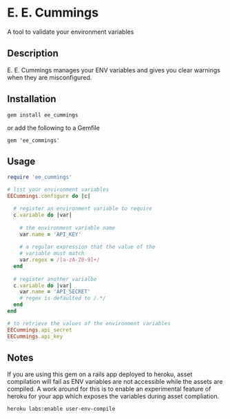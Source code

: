 E. E. Cummings
==========

A tool to validate your environment variables

## Description

E. E. Cummings manages your ENV variables and gives you clear warnings when they are misconfigured.

## Installation

```
gem install ee_cummings
```
or add the following to a Gemfile
```
gem 'ee_commings'
```

## Usage

```ruby
require 'ee_cummings'

# list your environment variables
EECummings.configure do |c|

  # register an environment variable to require
  c.variable do |var|
  
    # the environment variable name
    var.name = 'API_KEY'
    
    # a regular expression that the value of the
    # variable must match
    var.regex = /[a-zA-Z0-9]+/
  end
  
  # register another varialbe
  c.variable do |var|
    var.name = 'API_SECRET'
    # regex is defaulted to /.*/
  end
end

# to retrieve the values of the environment variables
EECummings.api_secret
EECummings.api_key
```

## Notes

If you are using this gem on a rails app deployed to heroku,
asset compilation will fail as ENV variables are not accessible while
the assets are compiled. A work around for this is to enable an experimental
feature of heroku for your app which exposes the variables during asset compliation.

```
heroku labs:enable user-env-compile
```

